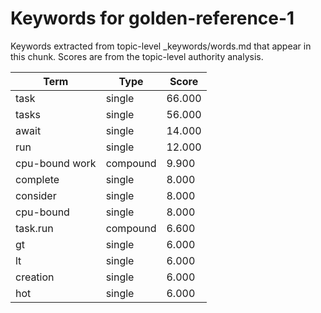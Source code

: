 # Keywords for golden-reference-1

Keywords extracted from topic-level _keywords/words.md that appear in this chunk.
Scores are from the topic-level authority analysis.

| Term | Type | Score |
|------|------|-------|
| task | single | 66.000 |
| tasks | single | 56.000 |
| await | single | 14.000 |
| run | single | 12.000 |
| cpu-bound work | compound | 9.900 |
| complete | single | 8.000 |
| consider | single | 8.000 |
| cpu-bound | single | 8.000 |
| task.run | compound | 6.600 |
| gt | single | 6.000 |
| lt | single | 6.000 |
| creation | single | 6.000 |
| hot | single | 6.000 |
